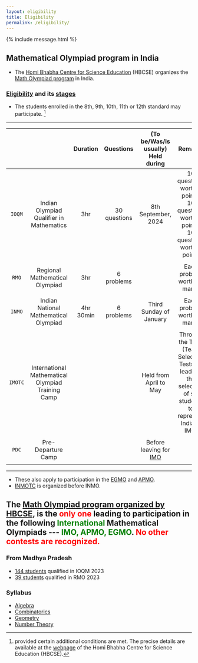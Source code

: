 ```yaml
---
layout: eligibility
title: Eligibility
permalink: /eligibility/
---
```


{% include message.html %}

## Mathematical Olympiad program in India

* The [Homi Bhabha Centre for Science Education](https://olympiads.hbcse.tifr.res.in/) (HBCSE) organizes the [Math Olympiad program](https://olympiads.hbcse.tifr.res.in/wp-content/uploads/2023/12/brochure-maths-Olympiad-2023-24.pdf) in India. 





### [Eligibility](https://olympiads.hbcse.tifr.res.in/how-to-participate/eligibility/mathematical-olympiad/) and its [stages](https://olympiads.hbcse.tifr.res.in/about-olympiads/stages/mathematical-olympiad/)
* The students enrolled in the 8th, 9th, 10th, 11th or 12th standard may participate. [^1]
  [^1]: provided certain additional conditions are met. The precise details are available at the [webpage](https://olympiads.hbcse.tifr.res.in/) of the Homi Bhabha Centre for Science Education (HBCSE).

<!--
* Indian Olympiad Qualifier in Mathematics (IOQM) is a three hour examination with 30 questions. 
* Regional Mathematical Olympiad (RMO) is a three-hour examination with six problems.
* Indian National Mathematical Olympiad (INMO), held on the third Sunday of January.
* International Mathematical Olympiad Training Camp (IMOTC), held from April to May. 
* Pre-Departure Camp (PDC) held before leaving for [IMO](https://www.imo-official.org/).
-->

-------

|  |  | Duration |   Questions  |   (To be/Was/Is usually) Held during    | Remarks |
| :---: | :---: | :---: | :---: | :---: | :---: |
|  `IOQM`   |  Indian Olympiad Qualifier in Mathematics   | 3hr    | 30 questions |   8th September, 2024        | 10 questions worth 2 points, 10 questions worth 3 points, 10 questions worth 5 points |
|      |      |       |       |       |       |
|   `RMO`        |    Regional Mathematical Olympiad       |   3hr        |    6 problems       |           | Each problem worth 17 marks | 
|      |      |       |       |       |       |
|    `INMO`       |      Indian National Mathematical Olympiad     |   4hr  30min      |    6 problems       |    Third Sunday of January       | Each problem worth 17 marks | 
|      |      |       |       |       |       |
|     `IMOTC`      |      International Mathematical Olympiad Training Camp     |            |           |    Held from April to May       |  Through the TSTs (Team Selection Tests), it leads to the selection of six students to represent India at IMO.|
|      |      |       |       |       |       |
|    `PDC`       |      Pre-Departure Camp     |           |           |    Before leaving for [IMO](https://www.imo-official.org/)       |
|      |      |       |       |       |       |

-------


* These also apply to participation in the [EGMO](https://www.egmo.org/) and [APMO](https://www.apmo-official.org/).
* [INMOTC](https://olympiads.hbcse.tifr.res.in/faq/) is organized before INMO. 

## The [Math Olympiad program organized by HBCSE](https://olympiads.hbcse.tifr.res.in/wp-content/uploads/2023/12/brochure-maths-Olympiad-2023-24.pdf), is the <span style="color: red"> only one </span> leading to participation in the following <span style="color: green"> International </span> Mathematical Olympiads --- <span style="color: green"> IMO, APMO, EGMO</span>. <span style="color: red"> No other contests are recognized. </span>


### From Madhya Pradesh
* [144 students](https://www.mtai.org.in/ioqm-2023/) qualified in IOQM 2023
* [39 students](https://olympiads.hbcse.tifr.res.in/rmo-2023-results/) qualified in RMO 2023

### Syllabus
* [Algebra](https://jpsaha.github.io/MOTP/algebra/)
* [Combinatorics](https://jpsaha.github.io/MOTP/combinatorics/)
* [Geometry](https://jpsaha.github.io/MOTP/geometry/)
* [Number Theory](https://jpsaha.github.io/MOTP/numbertheory/)
